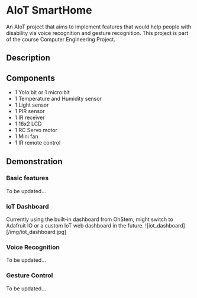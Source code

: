 # AIoT SmartHome
An AIoT project that aims to implement features that would help people with disability via voice recognition and gesture recognition. This project is part of the course Computer Engineering Project.

## Description

## Components
- 1 Yolo:bit or 1 micro:bit
- 1 Temperature and Humidity sensor
- 1 Light sensor
- 1 PIR sensor
- 1 IR receiver
- 1 16x2 LCD
- 1 RC Servo motor
- 1 Mini fan
- 1 IR remote control

## Demonstration
### Basic features
To be updated...
### IoT Dashboard
Currently using the built-in dashboard from OhStem, might switch to Adafruit IO or a custom IoT web dashboard in the future.
![iot_dashboard][/img/iot_dashboard.jpg]
### Voice Recognition
To be updated...
### Gesture Control
To be updated...
